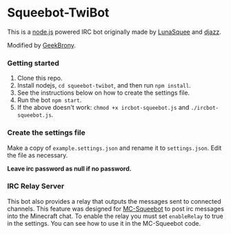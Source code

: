 # Squeebot-TwiBot

This is a [node.js](http://nodejs.org/) powered IRC bot originally made by [LunaSquee](https://github.com/LunaSquee) and [djazz](https://github.com/daniel-j).

Modified by [GeekBrony](https://github.com/geekbrony).

### Getting started
1. Clone this repo.
2. Install nodejs, `cd squeebot-twibot`, and then run `npm install`.
3. See the instructions below on how to create the settings file.
4. Run the bot `npm start`.
5. If the above doesn't work: `chmod +x ircbot-squeebot.js` and `./ircbot-squeebot.js`.

### Create the settings file
Make a copy of `example.settings.json` and rename it to `settings.json`. Edit the file as necessary.

**Leave irc password as null if no password.**

### IRC Relay Server
This bot also provides a relay that outputs the messages sent to connected channels. This feature was designed for [MC-Squeebot](https://github.com/LunaSquee/MC-Squeebot) to post irc messages into the Minecraft chat.
To enable the relay you must set `enableRelay` to true in the settings. You can see how to use it in the MC-Squeebot code.
